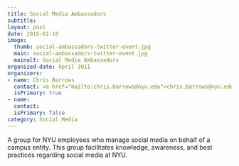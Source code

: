 ```yaml
---
title: Social Media Ambassadors
subtitle:
layout: post
date: 2015-01-10
image:
  thumb: social-ambassadors-twitter-event.jpg
  main: social-ambassadors-twitter-event.jpg
  mainalt: Social Media Ambassadors
organized-date: April 2011
organizers:
- name: Chris Barrows
  contact: <a href="mailto:chris.barrows@nyu.edu">chris.barrows@nyu.edu</a>
  isPrimary: true
- name:
  contact:
  isPrimary: false
category: Social Media
---
```


A group for NYU employees who manage social media on behalf of a campus entity. This group facilitates knowledge, awareness, and best practices regarding social media at NYU.

